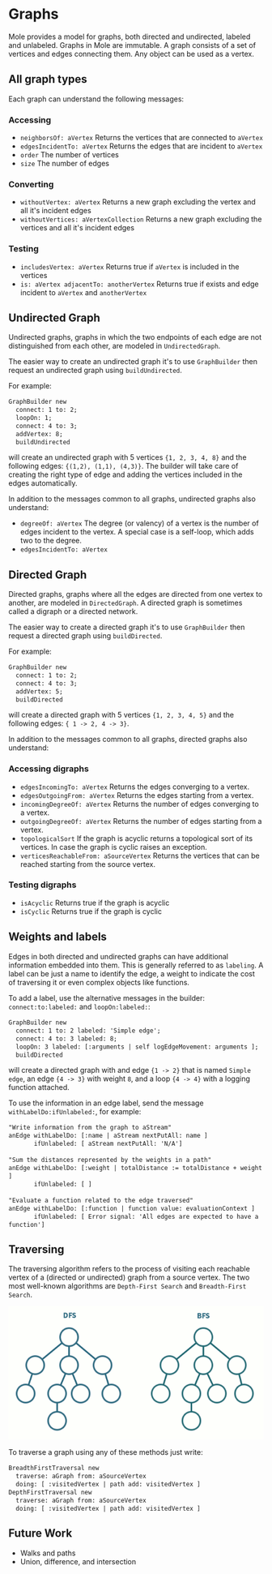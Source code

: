 # Graphs

Mole provides a model for graphs, both directed and undirected, labeled and
unlabeled. Graphs in Mole are immutable. A graph consists of a set of vertices
and edges connecting them. Any object can be used as a vertex.

## All graph types

Each graph can understand the following messages:

### Accessing

- `neighborsOf: aVertex` Returns the vertices that are connected to `aVertex`
- `edgesIncidentTo: aVertex` Returns the edges that are incident to `aVertex`
- `order` The number of vertices
- `size` The number of edges

### Converting

- `withoutVertex: aVertex` Returns a new graph excluding the vertex and all it's
  incident edges
- `withoutVertices: aVertexCollection` Returns a new graph excluding the vertices
  and all it's incident edges

### Testing

- `includesVertex: aVertex` Returns true if `aVertex` is included in the vertices
- `is: aVertex adjacentTo: anotherVertex` Returns true if exists and edge
  incident to `aVertex` and `anotherVertex`

## Undirected Graph

Undirected graphs, graphs in which the two endpoints of each edge are not
distinguished from each other, are modeled in `UndirectedGraph`.

The easier way to create an undirected graph it's to use `GraphBuilder` then
request an undirected graph using `buildUndirected`.

For example:

```smalltalk
GraphBuilder new
  connect: 1 to: 2;
  loopOn: 1;
  connect: 4 to: 3;
  addVertex: 8;
  buildUndirected
```

will create an undirected graph with 5 vertices `{1, 2, 3, 4, 8}` and the
following edges: `{(1,2), (1,1), (4,3)}`. The builder will take care of creating
the right type of edge and adding the vertices included in the edges automatically.

In addition to the messages common to all graphs, undirected graphs also understand:

- `degreeOf: aVertex`  The degree (or valency) of a vertex is the number of
  edges incident to the vertex.	A special case is a self-loop, which adds two
  to the degree.
- `edgesIncidentTo: aVertex`

## Directed Graph

Directed graphs, graphs where all the edges are directed from one vertex to
another, are modeled in `DirectedGraph`. A directed graph is sometimes called a
digraph or a directed network.

The easier way to create a directed graph it's to use `GraphBuilder` then request
a directed graph using `buildDirected`.

For example:

```smalltalk
GraphBuilder new
  connect: 1 to: 2;
  connect: 4 to: 3;
  addVertex: 5;
  buildDirected
```

will create a directed graph with 5 vertices `{1, 2, 3, 4, 5}` and the following
edges: `{ 1 -> 2, 4 -> 3}`.

In addition to the messages common to all graphs, directed graphs also understand:

### Accessing digraphs

- `edgesIncomingTo: aVertex` Returns the edges converging to a vertex.
- `edgesOutgoingFrom: aVertex` Returns the edges starting from a vertex.
- `incomingDegreeOf: aVertex` Returns the number of edges converging to a vertex.
- `outgoingDegreeOf: aVertex` Returns the number of edges starting from a vertex.
- `topologicalSort` If the graph is acyclic returns a topological sort of its
  vertices. In case the graph is cyclic raises an exception.
- `verticesReachableFrom: aSourceVertex` Returns the vertices that can be reached
  starting from the source vertex.

### Testing digraphs

- `isAcyclic` Returns true if the graph is acyclic
- `isCyclic` Returns true if the graph is cyclic

## Weights and labels

Edges in both directed and undirected graphs can have additional information
embedded into them. This is generally referred to as `labeling`. A label can be
just a name to identify the edge, a weight to indicate the cost of traversing it
or even complex objects like functions.

To add a label, use the alternative messages in the builder: `connect:to:labeled:`
and `loopOn:labeled:`:

```smalltalk
GraphBuilder new
  connect: 1 to: 2 labeled: 'Simple edge';
  connect: 4 to: 3 labeled: 8;
  loopOn: 3 labeled: [:arguments | self logEdgeMovement: arguments ];
  buildDirected
```

will create a directed graph with and edge `{1 -> 2}` that is named `Simple edge`,
an edge `{4 -> 3}` with weight `8`, and a loop `{4 -> 4}` with a logging function
attached.

To use the information in an edge label, send the message `withLabelDo:ifUnlabeled:`,
for example:

```smalltalk
"Write information from the graph to aStream"
anEdge withLabelDo: [:name | aStream nextPutAll: name ]
       ifUnlabeled: [ aStream nextPutAll: 'N/A']

"Sum the distances represented by the weights in a path"
anEdge withLabelDo: [:weight | totalDistance := totalDistance + weight ]
       ifUnlabeled: [ ]

"Evaluate a function related to the edge traversed"
anEdge withLabelDo: [:function | function value: evaluationContext ]
       ifUnlabeled: [ Error signal: 'All edges are expected to have a function']
```

## Traversing

The traversing algorithm refers to the process of visiting each reachable vertex
of a (directed or undirected) graph from a source vertex. The two most well-known
algorithms are `Depth-First Search` and `Breadth-First Search`.

![BFS vs DFS](dfsbfs.gif)

To traverse a graph using any of these methods just write:

```smalltalk
BreadthFirstTraversal new
  traverse: aGraph from: aSourceVertex
  doing: [ :visitedVertex | path add: visitedVertex ]
DepthFirstTraversal new
  traverse: aGraph from: aSourceVertex
  doing: [ :visitedVertex | path add: visitedVertex ]
```

## Future Work

- Walks and paths
- Union, difference, and intersection

